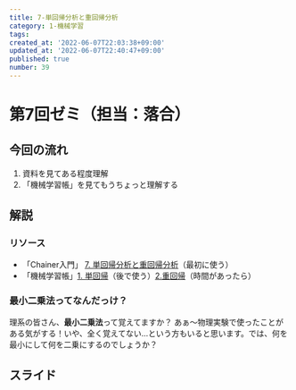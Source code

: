 ```yaml
---
title: 7-単回帰分析と重回帰分析
category: 1-機械学習
tags: 
created_at: '2022-06-07T22:03:38+09:00'
updated_at: '2022-06-07T22:40:47+09:00'
published: true
number: 39
---
```


# 第7回ゼミ（担当：落合）
## 今回の流れ
1.  資料を見てある程度理解
1. 「機械学習帳」を見てもうちょっと理解する

## 解説
### リソース
- 「Chainer入門」  [7. 単回帰分析と重回帰分析](https://tutorials.chainer.org/ja/07_Regression_Analysis.html)（最初に使う）
- 「機械学習帳」[1. 単回帰](https://chokkan.github.io/mlnote/regression/01sra.html)（後で使う）[2.重回帰](https://chokkan.github.io/mlnote/regression/02mra.html)（時間があったら）

### 最小二乗法ってなんだっけ？
理系の皆さん、**最小二乗法**って覚えてますか？
あぁ〜物理実験で使ったことがある気がする！いや、全く覚えてない...という方もいると思います。では、何を最小にして何を二乗にするのでしょうか？

## スライド
<raw>
<script async class="speakerdeck-embed" data-id="d89ef3b965b44ec489683fe3840d5c24" data-ratio="1.77777777777778" src="//speakerdeck.com/assets/embed.js"></script></raw>
